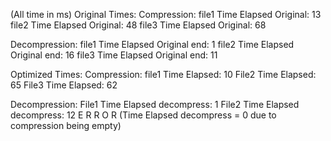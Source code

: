 (All time in ms)
Original Times:
Compression:
file1
Time Elapsed Original: 13
file2
Time Elapsed Original: 48
file3
Time Elapsed Original: 68


Decompression:
file1
Time Elapsed Original end: 1
file2
Time Elapsed Original end: 16
file3
Time Elapsed Original end: 11

Optimized Times:
Compression:
file1
Time Elapsed: 10
File2
Time Elapsed: 65
File3
Time Elapsed: 62

Decompression:
File1
Time Elapsed decompress: 1
File2
Time Elapsed decompress: 12
E R R O R (Time Elapsed decompress = 0 due to compression being empty)

